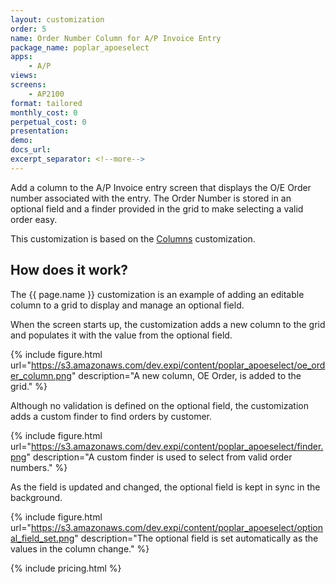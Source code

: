 ```yaml
---
layout: customization
order: 5
name: Order Number Column for A/P Invoice Entry
package_name: poplar_apoeselect
apps:
    - A/P
views:
screens:
    - AP2100
format: tailored
monthly_cost: 0
perpetual_cost: 0
presentation: 
demo: 
docs_url:
excerpt_separator: <!--more-->
---
```


Add a column to the A/P Invoice entry screen that displays the O/E Order 
number associated with the entry.  The Order Number is stored in an 
optional field and a finder provided in the grid to make selecting a valid
order easy.

This customization is based on the [Columns](/customizations/poplar_columns.html)
customization.
<!--more-->

## How does it work?

The {{ page.name }} customization is an example of adding an editable column to
a grid to display and manage an optional field.  

When the screen starts up, the customization adds a new column to the grid
and populates it with the value from the optional field.  

{% include figure.html url="https://s3.amazonaws.com/dev.expi/content/poplar_apoeselect/oe_order_column.png" 
                       description="A new column, OE Order, is added to the grid." %}

Although no validation is defined on the optional field, the customization
adds a custom finder to find orders by customer.

{% include figure.html url="https://s3.amazonaws.com/dev.expi/content/poplar_apoeselect/finder.png" 
                       description="A custom finder is used to select from valid order numbers." %}

As the field is
updated and changed, the optional field is kept in sync in the background.

{% include figure.html url="https://s3.amazonaws.com/dev.expi/content/poplar_apoeselect/optional_field_set.png" 
                       description="The optional field is set automatically as the values in the column change." %}


{% include pricing.html %}
